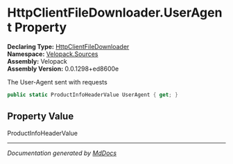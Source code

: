 ﻿<!--  
  <auto-generated>   
    The contents of this file were generated by a tool.  
    Changes to this file may be list if the file is regenerated  
  </auto-generated>   
-->

# HttpClientFileDownloader.UserAgent Property

**Declaring Type:** [HttpClientFileDownloader](../index.md)  
**Namespace:** [Velopack.Sources](../../index.md)  
**Assembly:** Velopack  
**Assembly Version:** 0.0.1298+ed8600e

The User\-Agent sent with requests

```csharp
public static ProductInfoHeaderValue UserAgent { get; }
```

## Property Value

ProductInfoHeaderValue

___

*Documentation generated by [MdDocs](https://github.com/ap0llo/mddocs)*
